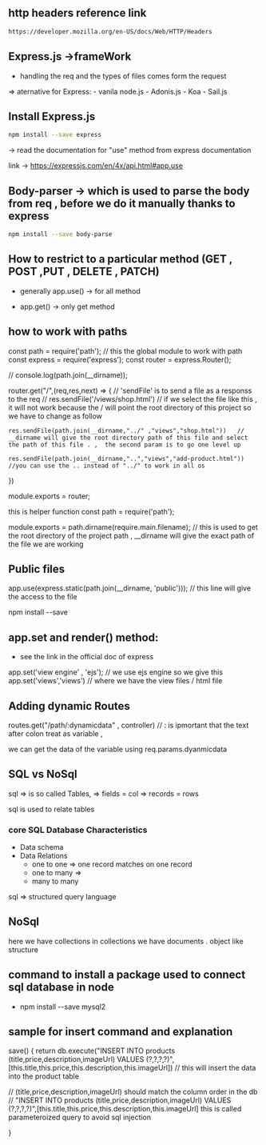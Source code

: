  ## http headers reference link


```sh
https://developer.mozilla.org/en-US/docs/Web/HTTP/Headers
``` 


## Express.js ->frameWork

  - handling the req and the types of files comes form the request

 => aternative for Express: 
         - vanila node.js
         - Adonis.js
         - Koa
         - Sail.js



## Install Express.js

```sh
npm install --save express
```

 -> read the documentation for "use" method from express documentation

 link -> https://expressjs.com/en/4x/api.html#app.use

## Body-parser  -> which is used to parse the body from req , before we do it manually thanks to express

```sh
npm install --save body-parse
```

## How to restrict to a particular method (GET , POST ,PUT , DELETE , PATCH)

 - generally app.use() -> for all method

 - app.get() -> only get method


## how to work with paths 

const path = require('path'); // this the global module to work with path
const express = require('express');
const router = express.Router();

// console.log(path.join(__dirname));

router.get("/",(req,res,next) => {
    // 'sendFile' is to send a file as a responss to the req
    // res.sendFile('/views/shop.html')  // if we select the file like this , it will not work because the / will point the root directory of this project so we have to change as follow
     
    res.sendFile(path.join(__dirname,"../" ,"views","shop.html"))   // __dirname will give the root directory path of this file and select the path of this file . ,  the second param is to go one level up  

    res.sendFile(path.join(__dirname,"..","views","add-product.html")) //you can use the .. instead of "../" to work in all os 



})

module.exports = router;


this is helper function
const path = require('path');


module.exports = path.dirname(require.main.filename); // this is used to get the root directory of the project path , __dirname will give the exact path of the file we are working



## Public files 

app.use(express.static(path.join(__dirname, 'public')));  // this line will give the access to the file 

  npm install --save 
## app.set  and render() method:

 - see the link in the official doc of express

  app.set('view engine' , 'ejs');  // we use ejs engine so we give this
  app.set('views','views') // where we have the view files / html file



  ## Adding dynamic Routes 

  routes.get("/path/:dynamicdata" , controller)  // : is ipmortant that the text after colon treat as variable , 

  we can get the data of the variable using req.params.dyanmicdata


## SQL vs NoSql

sql => is so called Tables,
      => fields = col
      => records = rows

sql is used to relate  tables

### core SQL Database Characteristics
 - Data schema
 - Data Relations
     - one to one => one record matches on one record 
     - one to many => 
     - many to many

sql => structured query language


## NoSql
  here we have collections 
  in collections we have documents . object like structure

## command to install a package used to connect sql database in node 
  - npm install --save mysql2
  
##  sample for insert command and explanation

save() {
   return db.execute("INSERT INTO products (title,price,description,imageUrl) VALUES (?,?,?,?)",[this.title,this.price,this.description,this.imageUrl])  // this will insert the data into the product table

  //  (title,price,description,imageUrl) should match the column order in the db
  // "INSERT INTO products (title,price,description,imageUrl) VALUES (?,?,?,?)",[this.title,this.price,this.description,this.imageUrl]  this is called parameteroized query to avoid sql injection
 
  }